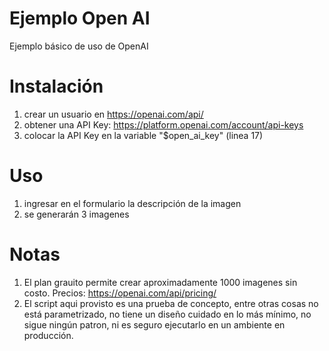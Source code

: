 # Ejemplo Open AI
Ejemplo básico de uso de OpenAI

# Instalación
1) crear un usuario en https://openai.com/api/
2) obtener una API Key: https://platform.openai.com/account/api-keys
3) colocar la API Key en la variable "$open_ai_key" (linea 17)

# Uso
1) ingresar en el formulario la descripción de la imagen
2) se generarán 3 imagenes 

# Notas
1) El plan grauito permite crear aproximadamente 1000 imagenes sin costo. Precios: https://openai.com/api/pricing/
2) El script aqui provisto es una prueba de concepto, entre otras cosas no está parametrizado, no tiene un diseño cuidado en lo más mínimo, no sigue ningún patron, ni es seguro ejecutarlo en un ambiente en producción.
